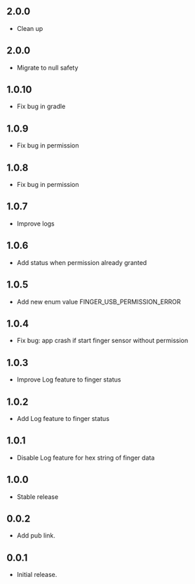 ## 2.0.0

* Clean up

## 2.0.0

* Migrate to null safety

## 1.0.10

* Fix bug in gradle

## 1.0.9

* Fix bug in permission

## 1.0.8

* Fix bug in permission

## 1.0.7

* Improve logs

## 1.0.6

* Add status when permission already granted

## 1.0.5

* Add new enum value FINGER_USB_PERMISSION_ERROR

## 1.0.4

* Fix bug: app crash if start finger sensor without permission

## 1.0.3

* Improve Log feature to finger status

## 1.0.2

* Add Log feature to finger status

## 1.0.1

* Disable Log feature for hex string of finger data

## 1.0.0

* Stable release

## 0.0.2

* Add pub link.

## 0.0.1

* Initial release.

